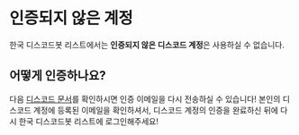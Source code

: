 # 인증되지 않은 계정

한국 디스코드봇 리스트에서는 **인증되지 않은 디스코드 계정**은 사용하실 수 없습니다.

## 어떻게 인증하나요?

다음 [디스코드 문서](https://support.discord.com/hc/ko/articles/213219267-인증-이메일-재전송하기)를 확인하시면 인증 이메일을 다시 전송하실 수 있습니다!
본인의 디스코드 계정에 등록된 이메일을 확인하셔서, 디스코드 계정의 인증을 완료하신 뒤에 다시 한국 디스코드봇 리스트에 로그인해주세요!
